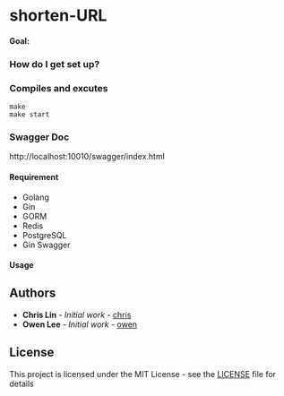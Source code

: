 # shorten-URL

#### Goal:

### How do I get set up? ###

### Compiles and excutes
```
make
make start
```

### Swagger Doc
http://localhost:10010/swagger/index.html


#### Requirement ####
* Golang
* Gin
* GORM
* Redis
* PostgreSQL
* Gin Swagger


#### Usage ####


## Authors

* **Chris Lin** - *Initial work* - [chris](https://github.com/dodoggyy)
* **Owen Lee** - *Initial work* - [owen](https://github.com/pfowenli)



## License

This project is licensed under the MIT License - see the [LICENSE](LICENSE) file for details

